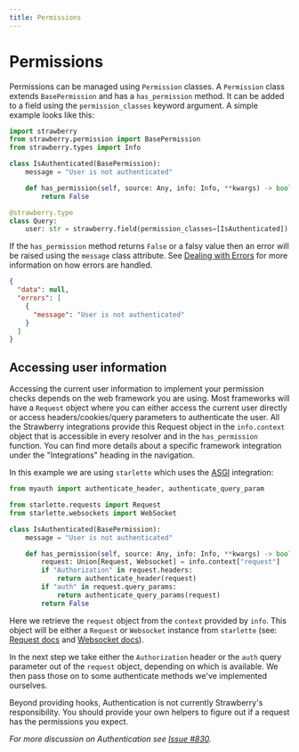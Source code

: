 ```yaml
---
title: Permissions
---
```


# Permissions

Permissions can be managed using `Permission` classes. A `Permission` class
extends `BasePermission` and has a `has_permission` method. It can be added to a
field using the `permission_classes` keyword argument. A simple example looks
like this:

```python
import strawberry
from strawberry.permission import BasePermission
from strawberry.types import Info

class IsAuthenticated(BasePermission):
    message = "User is not authenticated"

    def has_permission(self, source: Any, info: Info, **kwargs) -> bool:
        return False

@strawberry.type
class Query:
    user: str = strawberry.field(permission_classes=[IsAuthenticated])
```

If the `has_permission` method returns `False` or a falsy value then an error
will be raised using the `message` class attribute. See
[Dealing with Errors](/docs/guides/errors) for more information on how errors
are handled.

```json
{
  "data": null,
  "errors": [
    {
      "message": "User is not authenticated"
    }
  ]
}
```

## Accessing user information

Accessing the current user information to implement your permission checks
depends on the web framework you are using. Most frameworks will have a
`Request` object where you can either access the current user directly or access
headers/cookies/query parameters to authenticate the user. All the Strawberry
integrations provide this Request object in the `info.context` object that is
accessible in every resolver and in the `has_permission` function. You can find
more details about a specific framework integration under the "Integrations"
heading in the navigation.

In this example we are using `starlette` which uses the
[ASGI](/docs/integrations/asgi) integration:

```python
from myauth import authenticate_header, authenticate_query_param

from starlette.requests import Request
from starlette.websockets import WebSocket

class IsAuthenticated(BasePermission):
    message = "User is not authenticated"

    def has_permission(self, source: Any, info: Info, **kwargs) -> bool:
        request: Union[Request, Websocket] = info.context["request"]
        if "Authorization" in request.headers:
            return authenticate_header(request)
        if "auth" in request.query_params:
            return authenticate_query_params(request)
        return False
```

Here we retrieve the `request` object from the `context` provided by `info`.
This object will be either a `Request` or `Websocket` instance from `starlette`
(see: [Request docs](https://www.starlette.io/requests/) and
[Websocket docs](https://www.starlette.io/websockets/)).

In the next step we take either the `Authorization` header or the `auth` query
parameter out of the `request` object, depending on which is available. We then
pass those on to some authenticate methods we've implemented ourselves.

Beyond providing hooks, Authentication is not currently Strawberry's
responsibility. You should provide your own helpers to figure out if a request
has the permissions you expect.

_For more discussion on Authentication see_
_[Issue #830](https://github.com/strawberry-graphql/strawberry/issues/830)._
